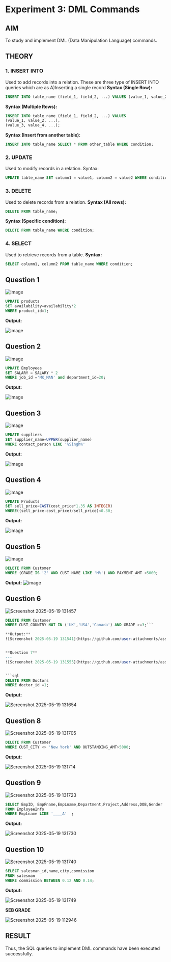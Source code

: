 # Experiment 3: DML Commands

## AIM
To study and implement DML (Data Manipulation Language) commands.

## THEORY

### 1. INSERT INTO
Used to add records into a relation.
These are three type of INSERT INTO queries which are as
A)Inserting a single record
**Syntax (Single Row):**
```sql
INSERT INTO table_name (field_1, field_2, ...) VALUES (value_1, value_2, ...);
```
**Syntax (Multiple Rows):**
```sql
INSERT INTO table_name (field_1, field_2, ...) VALUES
(value_1, value_2, ...),
(value_3, value_4, ...);
```
**Syntax (Insert from another table):**
```sql
INSERT INTO table_name SELECT * FROM other_table WHERE condition;
```
### 2. UPDATE
Used to modify records in a relation.
Syntax:
```sql
UPDATE table_name SET column1 = value1, column2 = value2 WHERE condition;
```
### 3. DELETE
Used to delete records from a relation.
**Syntax (All rows):**
```sql
DELETE FROM table_name;
```
**Syntax (Specific condition):**
```sql
DELETE FROM table_name WHERE condition;
```
### 4. SELECT
Used to retrieve records from a table.
**Syntax:**
```sql
SELECT column1, column2 FROM table_name WHERE condition;
```
**Question 1**
--
![image](https://github.com/user-attachments/assets/0b5b4cd0-6652-47db-a19a-e2e67b3f2e78)


```sql
UPDATE products
SET availability=availability*2
WHERE product_id=1;
```

**Output:**

![image](https://github.com/user-attachments/assets/00e1cf05-e944-4cff-8426-2a2e0a35d044)


**Question 2**
---
![image](https://github.com/user-attachments/assets/efa4aa56-9331-4360-8909-ad3964807711)


```sql
UPDATE Employees
SET SALARY = SALARY * 2
WHERE job_id ='MK_MAN' and department_id=20;
```

**Output:**

![image](https://github.com/user-attachments/assets/4fb430c0-2908-4f48-9620-7393b106f7c1)


**Question 3**
---
![image](https://github.com/user-attachments/assets/5a1e2ee6-6f5d-4161-af01-4ace33785b1d)


```sql
UPDATE suppliers
SET supplier_name=UPPER(supplier_name)
WHERE contact_person LIKE '%Singh%'
```

**Output:**

![image](https://github.com/user-attachments/assets/d71bcee3-5675-490e-bcef-b6877ab69b5e)

**Question 4**
---
![image](https://github.com/user-attachments/assets/ca19d281-1c65-40d9-8229-e7f969321f05)


```sql
UPDATE Products
SET sell_price=CAST(cost_price*1.35 AS INTEGER)
WHERE((sell_price-cost_price)/sell_price)<0.30;
```

**Output:**

![image](https://github.com/user-attachments/assets/56fd161b-eca3-4709-8927-8cd3086efb08)


**Question 5**
---
![image](https://github.com/user-attachments/assets/ed9a2f5d-6212-4d97-9f65-d12bce310baa)


```sql
DELETE FROM Customer
WHERE (GRADE IS '2' AND CUST_NAME LIKE 'M%') AND PAYMENT_AMT <5000;
```

**Output:**
![image](https://github.com/user-attachments/assets/786ca60a-eb30-4e70-8ebe-e59398a71128)



**Question 6**
---
![Screenshot 2025-05-19 131457](https://github.com/user-attachments/assets/95190ee1-7133-402d-b9da-c42136009c78)

```sql
DELETE FROM Customer
WHERE CUST_COUNTRY NOT IN ('UK','USA','Canada') AND GRADE >=3;```

**Output:**
![Screenshot 2025-05-19 131541](https://github.com/user-attachments/assets/a214f2c4-5000-4fe2-a410-f13ce46b54e0)


**Question 7**
---
![Screenshot 2025-05-19 131555](https://github.com/user-attachments/assets/451f51c9-f63c-4699-9fa7-344f8db4f905)


```sql
DELETE FROM Doctors
WHERE doctor_id =1;
```

**Output:**

![Screenshot 2025-05-19 131654](https://github.com/user-attachments/assets/23563222-8625-493c-a5bc-57342f9a0ea3)


**Question 8**
---
![Screenshot 2025-05-19 131705](https://github.com/user-attachments/assets/276dba46-aa91-420a-8c34-7c348219ac4d)


```sql
DELETE FROM Customer
WHERE CUST_CITY <> 'New York' AND OUTSTANDING_AMT>5000;
```

**Output:**

![Screenshot 2025-05-19 131714](https://github.com/user-attachments/assets/d490a7a2-a2e3-409e-88f6-5bffc177316a)


**Question 9**
---

![Screenshot 2025-05-19 131723](https://github.com/user-attachments/assets/3d14a18f-8ed9-4d02-93a6-03adf0d492ba)

```sql
SELECT EmpID, EmpFname,EmpLname,Department,Project,Address,DOB,Gender
FROM EmployeeInfo
WHERE EmpLname LIKE '____A'  ;
```

**Output:**

![Screenshot 2025-05-19 131730](https://github.com/user-attachments/assets/7023ad6a-7b3c-4682-bdbd-ea4c6c62190c)


**Question 10**
---
![Screenshot 2025-05-19 131740](https://github.com/user-attachments/assets/d3456540-c1ff-483d-b639-99bc71e9ccb6)

```sql
SELECT salesman_id,name,city,commission
FROM salesman
WHERE commission BETWEEN 0.12 AND 0.14;
```

**Output:**

![Screenshot 2025-05-19 131749](https://github.com/user-attachments/assets/83d81cda-ef2e-462c-b0ca-3a12099555e5)

**SEB GRADE**

![Screenshot 2025-05-19 112946](https://github.com/user-attachments/assets/5aa0995d-1522-4b81-9968-e5c2ff1a3987)

## RESULT
Thus, the SQL queries to implement DML commands have been executed successfully.
